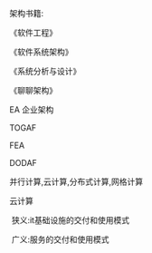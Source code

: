 架构书籍:

《软件工程》

《软件系统架构》

《系统分析与设计》

《聊聊架构》



EA 企业架构

TOGAF 

FEA

DODAF



并行计算,云计算,分布式计算,网格计算







云计算

​	狭义:it基础设施的交付和使用模式

​	广义:服务的交付和使用模式



